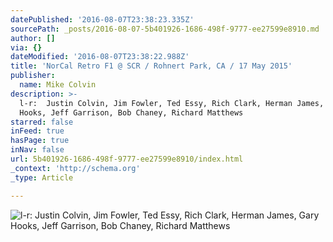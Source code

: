 ```yaml
---
datePublished: '2016-08-07T23:38:23.335Z'
sourcePath: _posts/2016-08-07-5b401926-1686-498f-9777-ee27599e8910.md
author: []
via: {}
dateModified: '2016-08-07T23:38:22.988Z'
title: 'NorCal Retro F1 @ SCR / Rohnert Park, CA / 17 May 2015'
publisher:
  name: Mike Colvin
description: >-
  l-r:  Justin Colvin, Jim Fowler, Ted Essy, Rich Clark, Herman James, Gary
  Hooks, Jeff Garrison, Bob Chaney, Richard Matthews
starred: false
inFeed: true
hasPage: true
inNav: false
url: 5b401926-1686-498f-9777-ee27599e8910/index.html
_context: 'http://schema.org'
_type: Article

---
```

![l-r:  Justin Colvin, Jim Fowler, Ted Essy, Rich Clark, Herman James, Gary Hooks, Jeff Garrison, Bob Chaney, Richard Matthews](https://the-grid-user-content.s3-us-west-2.amazonaws.com/94874c31-82f2-4fb6-8f2e-4df724d1fdad.jpg)
